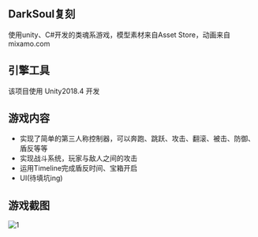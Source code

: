 ## DarkSoul复刻  　　
使用unity、C#开发的类魂系游戏，模型素材来自Asset Store，动画来自mixamo.com  

## 引擎工具　　
该项目使用 Unity2018.4 开发

## 游戏内容  
- 实现了简单的第三人称控制器，可以奔跑、跳跃、攻击、翻滚、被击、防御、盾反等等
- 实现战斗系统，玩家与敌人之间的攻击
- 运用Timeline完成盾反时间、宝箱开启
- UI(待填坑ing)

## 游戏截图
![1](https://raw.githubusercontent.com/YuG56/DarkSoul/master/demo.png)
